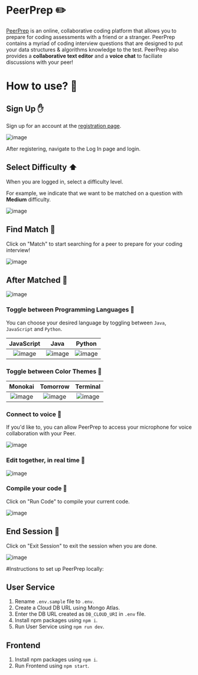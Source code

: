 # PeerPrep ✏️

[PeerPrep](https://frontend-swougile5q-uc.a.run.app/#/login) is an online, collaborative coding platform that allows you to prepare for coding assessments with a friend or a stranger. PeerPrep contains a myriad of coding interview questions that are designed to put your data structures & algorithms knowledge to the test. PeerPrep also provides a **collaborative text editor** and a **voice chat** to faciliate discussions with your peer!

# How to use? 🚦

## Sign Up ✋
Sign up for an account at the [registration page](https://frontend-swougile5q-uc.a.run.app/#/login).

![image](https://user-images.githubusercontent.com/61351392/200508676-b72b5cce-a69d-4b4d-8290-a5fbf713b51c.png)

After registering, navigate to the Log In page and login.

## Select Difficulty :arrow_up:
When you are logged in, select a difficulty level.

For example, we indicate that we want to be matched on a question with **Medium** difficulty.

![image](https://user-images.githubusercontent.com/61351392/200509487-837c424d-0403-43ae-9dfc-d6c4a45019c3.png)

## Find Match :loudspeaker:
Click on "Match" to start searching for a peer to prepare for your coding interview!

![image](https://user-images.githubusercontent.com/61351392/200510675-2d1393ab-16cb-4039-87ec-a45394eb25c7.png)

## After Matched :two_men_holding_hands:
![image](https://user-images.githubusercontent.com/61351392/200511140-67380655-b2a1-4195-9b96-0a2caef8258a.png)

### Toggle between Programming Languages :twisted_rightwards_arrows:

You can choose your desired language by toggling between `Java`, `JavaScript` and `Python`.

JavaScript             |   Java     |          Python
:-------------------------:|:-------------------------:|:-------------------------:
![image](https://user-images.githubusercontent.com/61351392/200511723-041bf0a3-02b6-4c3e-b720-bb8efb38a47c.png)  |  ![image](https://user-images.githubusercontent.com/61351392/200512807-5538ed96-0fb4-426a-bcf7-87aa1816ead3.png) | ![image](https://user-images.githubusercontent.com/61351392/200512967-ab354e80-6826-4794-9664-06253283010c.png)

### Toggle between Color Themes :twisted_rightwards_arrows:

Monokai             |   Tomorrow     |          Terminal
:-------------------------:|:-------------------------:|:-------------------------:
![image](https://user-images.githubusercontent.com/61351392/200513586-43f4ac11-daf6-4262-81e2-310f07c2b4e3.png) |  ![image](https://user-images.githubusercontent.com/61351392/200513688-8e72bfb4-09dc-485c-a1ea-875f85d1399a.png) | ![image](https://user-images.githubusercontent.com/61351392/200513793-c8c917b0-2d4f-4e58-af15-eb55aa7083f8.png)

### Connect to voice :microphone:

If you'd like to, you can allow PeerPrep to access your microphone for voice collaboration with your Peer.

![image](https://user-images.githubusercontent.com/61351392/200529631-fd9955e6-752f-4c65-8417-bb4a0ad804e4.png)


### Edit together, in real time :rocket:

![image](https://user-images.githubusercontent.com/61351392/200530310-dc2e0fdd-900d-4837-85d5-7c927960fa0e.png)

### Compile your code :hammer:

Click on "Run Code" to compile your current code.

![image](https://user-images.githubusercontent.com/61351392/200531430-a0f8c652-3040-4256-9ff7-b8d926e8c30d.png)


## End Session :checkered_flag:

Click on "Exit Session" to exit the session when you are done.

![image](https://user-images.githubusercontent.com/61351392/200531356-67a9b12c-f7e7-44fb-b7d5-4d1df11a4537.png)







#Instructions to set up PeerPrep locally:

## User Service
1. Rename `.env.sample` file to `.env`.
2. Create a Cloud DB URL using Mongo Atlas.
3. Enter the DB URL created as `DB_CLOUD_URI` in `.env` file.
4. Install npm packages using `npm i`.
5. Run User Service using `npm run dev`.

## Frontend
1. Install npm packages using `npm i`.
2. Run Frontend using `npm start`.
